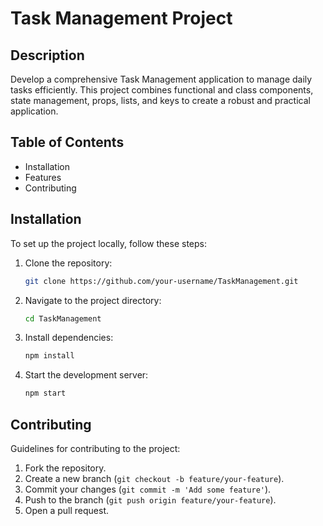 # Task Management Project

## Description
Develop a comprehensive Task Management application to manage daily tasks efficiently. This project combines functional and class components, state management, props, lists, and keys to create a robust and practical application.

## Table of Contents
- Installation
- Features
- Contributing

## Installation
To set up the project locally, follow these steps:
1. Clone the repository:
    ```sh
    git clone https://github.com/your-username/TaskManagement.git
    ```
2. Navigate to the project directory:
    ```sh
    cd TaskManagement
    ```
3. Install dependencies:
    ```sh
    npm install
    ```
4. Start the development server:
    ```sh
    npm start
    ```
    
## Contributing
Guidelines for contributing to the project:
1. Fork the repository.
2. Create a new branch (`git checkout -b feature/your-feature`).
3. Commit your changes (`git commit -m 'Add some feature'`).
4. Push to the branch (`git push origin feature/your-feature`).
5. Open a pull request.

